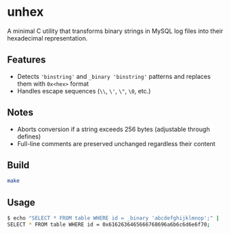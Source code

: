 # unhex

A minimal C utility that transforms binary strings in MySQL log files
into their hexadecimal representation.

## Features

- Detects `'binstring'` and `_binary 'binstring'` patterns and replaces them with `0x<hex>` format
- Handles escape sequences (`\\`, `\'`, `\"`, `\0`, etc.)

## Notes

- Aborts conversion if a string exceeds 256 bytes (adjustable through defines)
- Full-line comments are preserved unchanged regardless their content

## Build

```bash
make
```

## Usage

```bash
$ echo "SELECT * FROM table WHERE id = _binary 'abcdefghijklmnop';" | ./unhex
SELECT * FROM table WHERE id = 0x6162636465666768696a6b6c6d6e6f70;
```
